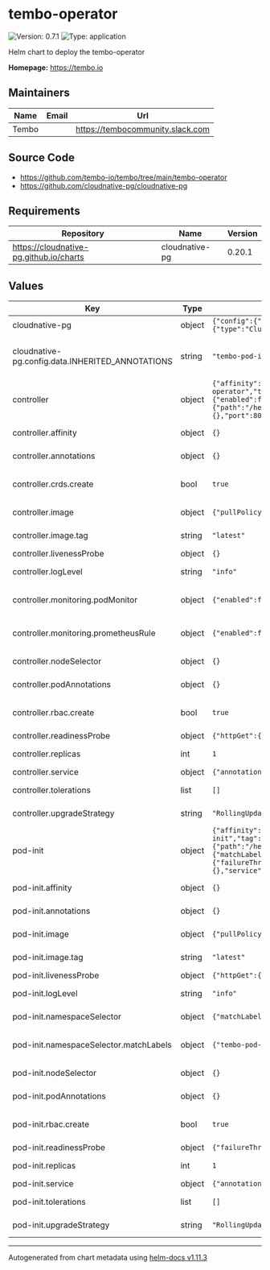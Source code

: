 # tembo-operator

![Version: 0.7.1](https://img.shields.io/badge/Version-0.2.0-informational?style=flat-square) ![Type: application](https://img.shields.io/badge/Type-application-informational?style=flat-square)

Helm chart to deploy the tembo-operator

**Homepage:** <https://tembo.io>

## Maintainers

| Name | Email | Url |
| ---- | ------ | --- |
| Tembo |  | <https://tembocommunity.slack.com> |

## Source Code

* <https://github.com/tembo-io/tembo/tree/main/tembo-operator>
* <https://github.com/cloudnative-pg/cloudnative-pg>

## Requirements

| Repository | Name | Version |
|------------|------|---------|
| https://cloudnative-pg.github.io/charts | cloudnative-pg | 0.20.1  |

## Values

| Key | Type | Default | Description |
|-----|------|---------|-------------|
| cloudnative-pg | object | `{"config":{"create":true,"data":{"INHERITED_ANNOTATIONS":"tembo-pod-init.tembo.io/*, tembo.io/*"}},"enabled":true,"monitoring":{"podMonitorEnabled":false},"service":{"type":"ClusterIP"}}` | Cloudnative-PG configuration |
| cloudnative-pg.config.data.INHERITED_ANNOTATIONS | string | `"tembo-pod-init.tembo.io/*, tembo.io/*"` | INHERITED_ANNOTATIONS needs to match what is set in pod-init namespaceSelector.matchLabels |
| controller | object | `{"affinity":{},"annotations":{},"crds":{"create":true},"enabled":true,"extraEnv":[],"image":{"pullPolicy":"Always","repository":"quay.io/tembo/tembo-operator","tag":"latest"},"livenessProbe":{},"logLevel":"info","monitoring":{"podMonitor":{"enabled":false,"path":"/metrics","port":"http"},"prometheusRule":{"enabled":false}},"nameOverride":null,"namespaceOverride":null,"nodeSelector":{},"podAnnotations":{},"rbac":{"create":true},"readinessProbe":{"httpGet":{"path":"/health","port":"http","scheme":"HTTP"},"initialDelaySeconds":5,"periodSeconds":5},"replicas":1,"resources":{},"service":{"annotations":{},"port":80,"targetPort":8080,"type":"ClusterIP"},"tolerations":[],"upgradeStrategy":"RollingUpdate"}` | The controller configuration |
| controller.affinity | object | `{}` | Affinity for the controller to be installed. |
| controller.annotations | object | `{}` | Annotations to be added to the deployment |
| controller.crds.create | bool | `true` | Specifies whether the CRDs should be created when installing the chart. |
| controller.image | object | `{"pullPolicy":"Always","repository":"quay.io/tembo/tembo-operator","tag":"latest"}` | The default image for the controller |
| controller.image.tag | string | `"latest"` | Overrides the image tag whose default is latest |
| controller.livenessProbe | object | `{}` | LivenessProbe configuration |
| controller.logLevel | string | `"info"` | The log level to set inside the tembo-controller, default is info |
| controller.monitoring.podMonitor | object | `{"enabled":false,"path":"/metrics","port":"http"}` | Specifies whether to enable the PodMonitor.  Requires Prometheus Operator CRDs |
| controller.monitoring.prometheusRule | object | `{"enabled":false}` | Specifies whether the monitoring should be enabled. Requires Prometheus Operator CRDs. |
| controller.nodeSelector | object | `{}` | Nodeselector for the controller to be installed. |
| controller.podAnnotations | object | `{}` | Annotations to be added to the pod. |
| controller.rbac.create | bool | `true` | Specifies whether ClusterRole and ClusterRoleBinding should be created. |
| controller.readinessProbe | object | `{"httpGet":{"path":"/health","port":"http","scheme":"HTTP"},"initialDelaySeconds":5,"periodSeconds":5}` | ReadinessProbe configuration |
| controller.replicas | int | `1` | The number of replicas to set for the tembo-controller |
| controller.service | object | `{"annotations":{},"port":80,"targetPort":8080,"type":"ClusterIP"}` | Service configuraton |
| controller.tolerations | list | `[]` | Tolerations for the controller to be installed. |
| controller.upgradeStrategy | string | `"RollingUpdate"` | Deployment upgradeStrategy configuration |
| pod-init | object | `{"affinity":{},"annotations":{},"enabled":true,"extraEnv":[],"image":{"pullPolicy":"IfNotPresent","repository":"quay.io/tembo/tembo-pod-init","tag":"latest"},"livenessProbe":{"httpGet":{"path":"/health/liveness","port":8443,"scheme":"HTTPS"},"initialDelaySeconds":15},"logLevel":"info","nameOverride":null,"namespaceOverride":null,"namespaceSelector":{"matchLabels":{"tembo-pod-init.tembo.io/watch":"true"}},"nodeSelector":{},"podAnnotations":{},"rbac":{"create":true},"readinessProbe":{"failureThreshold":3,"httpGet":{"path":"/health/readiness","port":8443,"scheme":"HTTPS"},"periodSeconds":15,"timeoutSeconds":15},"replicas":1,"resources":{},"service":{"annotations":{},"port":443,"targetPort":8443,"type":"ClusterIP"},"tolerations":[],"upgradeStrategy":"RollingUpdate"}` | The pod-init configuration |
| pod-init.affinity | object | `{}` | Affinity for the deployment to be installed. |
| pod-init.annotations | object | `{}` | Annotations to be added to the deployment |
| pod-init.image | object | `{"pullPolicy":"IfNotPresent","repository":"quay.io/tembo/tembo-pod-init","tag":"latest"}` | The default image for the pod-init deployment |
| pod-init.image.tag | string | `"latest"` | Overrides the image tag whose default is latest |
| pod-init.livenessProbe | object | `{"httpGet":{"path":"/health/liveness","port":8443,"scheme":"HTTPS"},"initialDelaySeconds":15}` | LivenessProbe configuration |
| pod-init.logLevel | string | `"info"` | The log level to set inside the tembo-controller, default is info |
| pod-init.namespaceSelector | object | `{"matchLabels":{"tembo-pod-init.tembo.io/watch":"true"}}` | Namespace Selector Label confguration |
| pod-init.namespaceSelector.matchLabels | object | `{"tembo-pod-init.tembo.io/watch":"true"}` | Labels to match namespaces for the Mutating Webhook configuation |
| pod-init.nodeSelector | object | `{}` | Nodeselector for the deployment to be installed. |
| pod-init.podAnnotations | object | `{}` | Annotations to be added to the pod |
| pod-init.rbac.create | bool | `true` | Specifies whether ClusterRole and ClusterRoleBinding should be created. |
| pod-init.readinessProbe | object | `{"failureThreshold":3,"httpGet":{"path":"/health/readiness","port":8443,"scheme":"HTTPS"},"periodSeconds":15,"timeoutSeconds":15}` | ReadinessProbe configuration |
| pod-init.replicas | int | `1` | The number of replicas to set for the tembo-controller |
| pod-init.service | object | `{"annotations":{},"port":443,"targetPort":8443,"type":"ClusterIP"}` | Service configuraton |
| pod-init.tolerations | list | `[]` | Tolerations for the deployment to be installed. |
| pod-init.upgradeStrategy | string | `"RollingUpdate"` | Deployment upgradeStrategy configuration |

----------------------------------------------
Autogenerated from chart metadata using [helm-docs v1.11.3](https://github.com/norwoodj/helm-docs/releases/v1.11.3)
